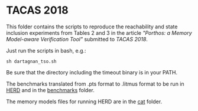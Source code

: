 # TACAS 2018

This folder contains the scripts to reproduce the reachability and state inclusion experiments from Tables 2 and 3 in the article *"Porthos: a Memory Model-aware Verification Tool"* submitted to *TACAS 2018*.

Just run the scripts in bash, e.g.:
```
sh dartagnan_tso.sh
```
Be sure that the directory including the timeout binary is in your PATH.

The benchmarks translated from .pts format to .litmus format to be run in [HERD](http://diy.inria.fr/) and in the [benchmarks](https://github.com/hernanponcedeleon/PORTHOS/tree/master/dartagnan/benchmarks/all_rx) folder.

The memory models files for running HERD are in the [cat](https://github.com/hernanponcedeleon/PORTHOS/tree/master/dartagnan/cat) folder.
